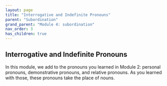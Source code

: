 ```yaml
---
layout: page
title: "Interrogative and Indefinite Pronouns"
parent: "Subordination"
grand_parent: "Module 4: subordination"
nav_order: 3
has_children: true
---
```


## Interrogative and Indefinite Pronouns

In this module, we add to the pronouns you learned in Module 2: personal pronouns, demonstrative pronouns, and relative pronouns. As you learned with those, these pronouns take the place of nouns. 
